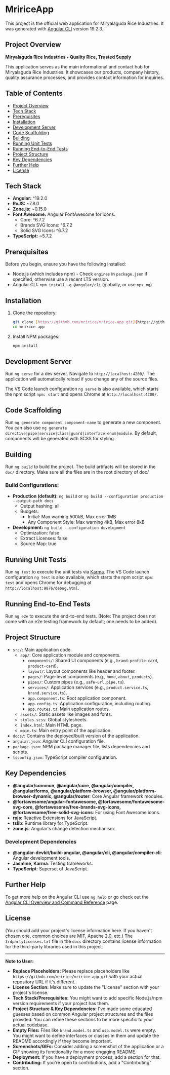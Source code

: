 # MririceApp

This project is the official web application for Miryalaguda Rice Industries. It was generated with [Angular CLI](https://github.com/angular/angular-cli) version 19.2.3.

## Project Overview

**Miryalaguda Rice Industries - Quality Rice, Trusted Supply**

This application serves as the main informational and contact hub for Miryalaguda Rice Industries. It showcases our products, company history, quality assurance processes, and provides contact information for inquiries.

## Table of Contents

- [Project Overview](#project-overview)
- [Tech Stack](#tech-stack)
- [Prerequisites](#prerequisites)
- [Installation](#installation)
- [Development Server](#development-server)
- [Code Scaffolding](#code-scaffolding)
- [Building](#building)
- [Running Unit Tests](#running-unit-tests)
- [Running End-to-End Tests](#running-end-to-end-tests)
- [Project Structure](#project-structure)
- [Key Dependencies](#key-dependencies)
- [Further Help](#further-help)
- [License](#license)

## Tech Stack

* **Angular:** ^19.2.0
* **RxJS:** ~7.8.0
* **Zone.js:** ~0.15.0
* **Font Awesome:** Angular FontAwesome for icons.
    * Core: ^6.7.2
    * Brands SVG Icons: ^6.7.2
    * Solid SVG Icons: ^6.7.2
* **TypeScript:** ~5.7.2

## Prerequisites

Before you begin, ensure you have the following installed:
* Node.js (which includes npm) - Check `engines` in `package.json` if specified, otherwise use a recent LTS version.
* Angular CLI: `npm install -g @angular/cli` (globally, or use `npx ng`)

## Installation

1.  Clone the repository:
    ```bash
    git clone [https://github.com/mririce/mririce-app.git](https://github.com/mririce/mririce-app.git)
    cd mririce-app
    ```
2.  Install NPM packages:
    ```bash
    npm install
    ```

## Development Server

Run `ng serve` for a dev server. Navigate to `http://localhost:4200/`. The application will automatically reload if you change any of the source files.

The VS Code launch configuration `ng serve` is also available, which starts the npm script `npm: start` and opens Chrome at `http://localhost:4200/`.

## Code Scaffolding

Run `ng generate component component-name` to generate a new component. You can also use `ng generate directive|pipe|service|class|guard|interface|enum|module`. By default, components will be generated with SCSS for styling.

## Building

Run `ng build` to build the project. The build artifacts will be stored in the `doc/` directory.
Make sure all the files are in the root directory of doc/

### Build Configurations:

* **Production (default):** `ng build` or `ng build --configuration production --output-path docs`
    * Output hashing: all
    * Budgets:
        * Initial: Max warning 500kB, Max error 1MB
        * Any Component Style: Max warning 4kB, Max error 8kB
* **Development:** `ng build --configuration development`
    * Optimization: false
    * Extract Licenses: false
    * Source Map: true

## Running Unit Tests

Run `ng test` to execute the unit tests via [Karma](https://karma-runner.github.io).
The VS Code launch configuration `ng test` is also available, which starts the npm script `npm: test` and opens Chrome for debugging at `http://localhost:9876/debug.html`.

## Running End-to-End Tests

Run `ng e2e` to execute the end-to-end tests. (Note: The project does not come with an e2e testing framework by default; one needs to be added).

## Project Structure

* `src/`: Main application code.
    * `app/`: Core application module and components.
        * `components/`: Shared UI components (e.g., `brand-profile-card`, `product-card`).
        * `layout/`: Layout components like header and footer.
        * `pages/`: Page-level components (e.g., `home`, `about`, `products`).
        * `pipes/`: Custom pipes (e.g., `safe-url.pipe.ts`).
        * `services/`: Application services (e.g., `product.service.ts`, `brand.service.ts`).
        * `app.component.ts`: Root application component.
        * `app.config.ts`: Application configuration, including routing.
        * `app.routes.ts`: Main application routes.
    * `assets/`: Static assets like images and fonts.
    * `styles.scss`: Global stylesheets.
    * `index.html`: Main HTML page.
    * `main.ts`: Main entry point of the application.
* `docs/`: Contains the deployed/built version of the application.
* `angular.json`: Angular CLI configuration file.
* `package.json`: NPM package manager file, lists dependencies and scripts.
* `tsconfig.json`: TypeScript compiler configuration.

## Key Dependencies

* **@angular/common, @angular/core, @angular/compiler, @angular/forms, @angular/platform-browser, @angular/platform-browser-dynamic, @angular/router**: Core Angular framework modules.
* **@fortawesome/angular-fontawesome, @fortawesome/fontawesome-svg-core, @fortawesome/free-brands-svg-icons, @fortawesome/free-solid-svg-icons**: For using Font Awesome icons.
* **rxjs**: Reactive Extensions for JavaScript.
* **tslib**: Runtime library for TypeScript.
* **zone.js**: Angular's change detection mechanism.

### Development Dependencies

* **@angular-devkit/build-angular, @angular/cli, @angular/compiler-cli**: Angular development tools.
* **Jasmine, Karma**: Testing frameworks.
* **TypeScript**: Superset of JavaScript.

## Further Help

To get more help on the Angular CLI use `ng help` or go check out the [Angular CLI Overview and Command Reference](https://angular.dev/tools/cli) page.

## License

(You should add your project's license information here. If you haven't chosen one, common choices are MIT, Apache 2.0, etc.)
The `3rdpartylicenses.txt` file in the `docs` directory contains license information for the third-party libraries used in this project.

---

**Note to User:**

* **Replace Placeholders:** Please replace placeholders like `https://github.com/mririce/mririce-app.git` with your actual repository URL if it's different.
* **License Section:** Make sure to update the "License" section with your project's license.
* **Tech Stack/Prerequisites:** You might want to add specific Node.js/npm version requirements if your project has them.
* **Project Structure & Key Dependencies:** I've made some educated guesses based on common Angular project structures and the files provided. You can refine these sections to be more specific to your actual codebase.
* **Empty Files:** Files like `brand.model.ts` and `usp.model.ts` were empty. You might want to define interfaces or classes in them and update the README accordingly if they become important.
* **Screenshots/GIFs:** Consider adding a screenshot of the application or a GIF showing its functionality for a more engaging README.
* **Deployment:** If you have a deployment process, add a section for that.
* **Contributing:** If you're open to contributions, add a "Contributing" section.
